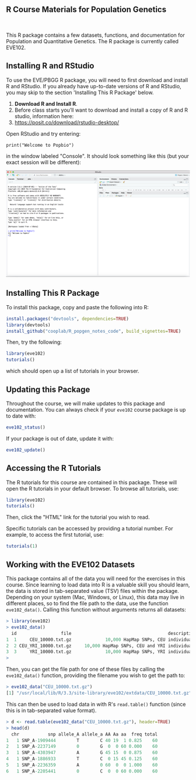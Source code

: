 ## R Course Materials for Population Genetics


<br/>

This R package contains a few datasets, functions, and documentation for Population
and Quantitative Genetics. The R package is currently called EVE102.

## Installing R and RStudio

To use the EVE/PBGG R package, you will need to first download and install R 
and RStudio. If you already have up-to-date versions of R and RStudio, you 
may skip to the section 'Installing This R Package' below.

1. **Download R and Install R**.
2. Before class starts you’ll want to download and install a copy of R and R studio, information here:
3. https://posit.co/download/rstudio-desktop/

Open RStudio and try entering:

```{R, eval=FALSE}
print("Welcome to Popbio")
```

in the window labeled "Console". It should look something like this (but your
exact session will be different):

<img src="vignettes/images/rstudio_popbio.png" style="width: 600px;"/>


## Installing This R Package
To install this package, copy and paste the following into R:

```R
install.packages("devtools", dependencies=TRUE)
library(devtools)
install_github("cooplab/R_popgen_notes_code", build_vignettes=TRUE)
```

Then, try the following:

```R
library(eve102)
tutorials()
```

which should open up a list of tutorials in your browser.

## Updating this Package

Throughout the course, we will make updates to this package and documentation.
You can always check if your `eve102` course package is up to date with:

```R
eve102_status()
```

If your package is out of date, update it with:

```R
eve102_update()
```

## Accessing the R Tutorials

The R tutorials for this course are contained in this package. These will open
the R tutorials in your default browser. To browse all tutorials, use:

```R
library(eve102)
tutorials()
```

Then, click the "HTML" link for the tutorial you wish to read.

Specific tutorials can be accessed by providing a tutorial number. For example,
to access the first tutorial, use:

```R
tutorials(1)
```

## Working with the EVE102 Datasets

This package contains all of the data you will need for the exercises in this
course. Since learning to load data into R is a valuable skill you should
learn, the data is stored in tab-separated value (TSV) files within the
package. Depending on your system (Mac, Windows, or Linux), this data may live
in different places, so to find the file path to the data, use the function
`eve102_data()`. Calling this function without arguments returns all datasets:

```R
> library(eve102)
> eve102_data()
  id                 file                                     description
1  1     CEU_10000.txt.gz             10,000 HapMap SNPs, CEU individuals
2  2 CEU_YRI_10000.txt.gz     10,000 HapMap SNPs, CEU and YRI individuals
3  3     YRI_10000.txt.gz             10,000 HapMap SNPs, YRI individuals
>
```

Then, you can get the file path for one of these files by calling the
`eve102_data()` function, providing the filename you wish to get the path to:

```R
> eve102_data("CEU_10000.txt.gz")
[1] "/usr/local/lib/R/3.3/site-library/eve102/extdata/CEU_10000.txt.gz"
```

This can then be used to load data in with R's `read.table()` function (since
this is in tab-separated value format).

```R
> d <- read.table(eve102_data("CEU_10000.txt.gz"), header=TRUE)
> head(d)
  chr           snp allele_A allele_a AA Aa aa  freq total
1   1 SNP_A-1909444        T        C 40 19  1 0.825    60
2   1 SNP_A-2237149        0        G  0  0 60 0.000    60
3   1 SNP_A-4303947        A        G 45 15  0 0.875    60
4   1 SNP_A-1886933        T        C  0 15 45 0.125    60
5   1 SNP_A-2236359        A        0 60  0  0 1.000    60
6   1 SNP_A-2205441        0        C  0  0 60 0.000    60
```
